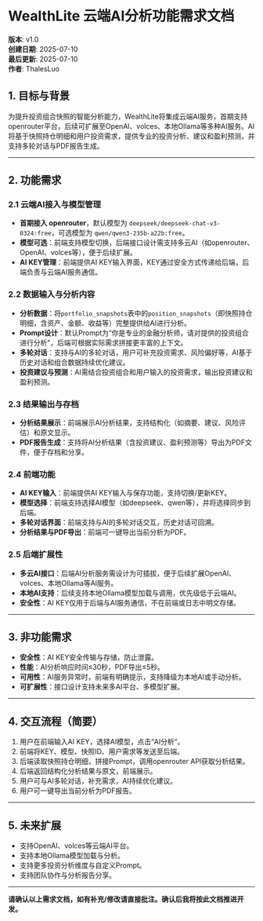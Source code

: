 # WealthLite 云端AI分析功能需求文档

**版本**: v1.0  
**创建日期**: 2025-07-10  
**最后更新**: 2025-07-10  
**作者**: ThalesLuo

## 1. 目标与背景

为提升投资组合快照的智能分析能力，WealthLite将集成云端AI服务，首期支持openrouter平台，后续可扩展至OpenAI、volces、本地Ollama等多种AI服务。AI将基于快照持仓明细和用户投资需求，提供专业的投资分析、建议和盈利预测，并支持多轮对话与PDF报告生成。

---

## 2. 功能需求

### 2.1 云端AI接入与模型管理

- **首期接入 openrouter**，默认模型为 `deepseek/deepseek-chat-v3-0324:free`，可选模型为 `qwen/qwen3-235b-a22b:free`。
- **模型可选**：前端支持模型切换，后端接口设计需支持多云AI（如openrouter、OpenAI、volces等），便于后续扩展。
- **AI KEY管理**：前端提供AI KEY输入界面，KEY通过安全方式传递给后端，后端负责与云端AI服务通信。

### 2.2 数据输入与分析内容

- **分析数据**：将`portfolio_snapshots`表中的`position_snapshots`（即快照持仓明细，含资产、金额、收益等）完整提供给AI进行分析。
- **Prompt设计**：默认Prompt为“你是专业的金融分析师，请对提供的投资组合进行分析”，后端可根据实际需求拼接更丰富的上下文。
- **多轮对话**：支持与AI的多轮对话，用户可补充投资需求、风险偏好等，AI基于历史对话和组合数据持续优化建议。
- **投资建议与预测**：AI需结合投资组合和用户输入的投资需求，输出投资建议和盈利预测。

### 2.3 结果输出与存档

- **分析结果展示**：前端展示AI分析结果，支持结构化（如摘要、建议、风险评估）和原文显示。
- **PDF报告生成**：支持将AI分析结果（含投资建议、盈利预测等）导出为PDF文件，便于存档和分享。

### 2.4 前端功能

- **AI KEY输入**：前端提供AI KEY输入与保存功能，支持切换/更新KEY。
- **模型选择**：前端支持选择AI模型（如deepseek、qwen等），并将选择同步到后端。
- **多轮对话界面**：前端支持与AI的多轮对话交互，历史对话可回溯。
- **分析结果与PDF导出**：前端可一键导出当前分析为PDF。

### 2.5 后端扩展性

- **多云AI接口**：后端AI分析服务需设计为可插拔，便于后续扩展OpenAI、volces、本地Ollama等AI服务。
- **本地AI支持**：后续支持本地Ollama模型加载与调用，优先级低于云端AI。
- **安全性**：AI KEY仅用于后端与AI服务通信，不在前端或日志中明文存储。

---

## 3. 非功能需求

- **安全性**：AI KEY安全传输与存储，防止泄露。
- **性能**：AI分析响应时间≤30秒，PDF导出≤5秒。
- **可用性**：AI服务异常时，前端有明确提示，支持降级为本地AI或手动分析。
- **可扩展性**：接口设计支持未来多AI平台、多模型扩展。

---

## 4. 交互流程（简要）

1. 用户在前端输入AI KEY，选择AI模型，点击“AI分析”。
2. 前端将KEY、模型、快照ID、用户需求等发送至后端。
3. 后端读取快照持仓明细，拼接Prompt，调用openrouter API获取分析结果。
4. 后端返回结构化分析结果与原文，前端展示。
5. 用户可与AI多轮对话，补充需求，AI持续优化建议。
6. 用户可一键导出当前分析为PDF报告。

---

## 5. 未来扩展

- 支持OpenAI、volces等云端AI平台。
- 支持本地Ollama模型加载与分析。
- 支持更多投资分析维度与自定义Prompt。
- 支持团队协作与分析报告分享。

---

**请确认以上需求文档，如有补充/修改请直接批注。确认后我将按此文档推进开发。** 